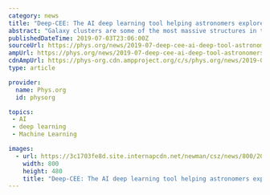 ```yaml
---
category: news
title: "Deep-CEE: The AI deep learning tool helping astronomers explore deep space"
abstract: "Galaxy clusters are some of the most massive structures in the cosmos, but despite being millions of lightyears across, they can still be hard to spot. Researchers at Lancaster University have ..."
publishedDateTime: 2019-07-03T23:06:00Z
sourceUrl: https://phys.org/news/2019-07-deep-cee-ai-deep-tool-astronomers.html
ampUrl: https://phys.org/news/2019-07-deep-cee-ai-deep-tool-astronomers.amp
cdnAmpUrl: https://phys-org.cdn.ampproject.org/c/s/phys.org/news/2019-07-deep-cee-ai-deep-tool-astronomers.amp
type: article

provider:
  name: Phys.org
  id: physorg

topics:
 - AI
 - deep learning
 - Machine Learning

images:
  - url: https://3c1703fe8d.site.internapcdn.net/newman/csz/news/800/2019/deepceetheai.jpg
    width: 800
    height: 480
    title: "Deep-CEE: The AI deep learning tool helping astronomers explore deep space"
---
```

